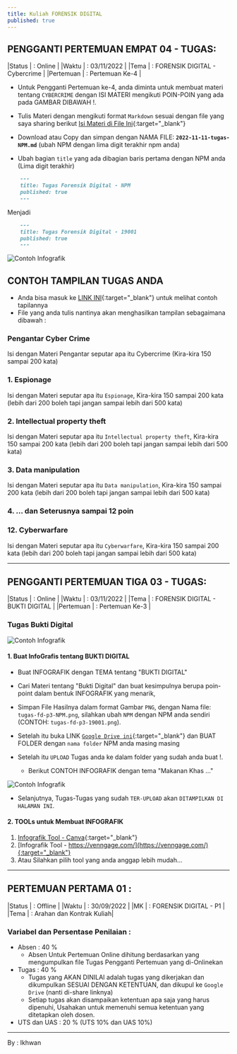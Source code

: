 ```yaml
---
title: Kuliah FORENSIK DIGITAL
published: true
---
```



## PENGGANTI PERTEMUAN EMPAT 04 - TUGAS:

|Status     | : Online                   |
|Waktu      | : 03/11/2022               |
|Tema       | : FORENSIK DIGITAL - Cybercrime |
|Pertemuan  | : Pertemuan Ke-4   |


    

* Untuk Pengganti Pertemuan ke-4, anda diminta untuk membuat materi tentang `CYBERCRIME` dengan ISI MATERI mengikuti POIN-POIN yang ada pada GAMBAR DIBAWAH !.

* Tulis Materi dengan mengikuti format `Markdown` sesuai dengan file yang saya sharing berikut [Isi Materi di File Ini](reff/2022-11-11-tugas-NPM.md.txt){:target="_blank"} 

* Download atau Copy dan simpan dengan NAMA FILE: <b>`2022-11-11-tugas-NPM.md`</b> (ubah NPM dengan lima digit terakhir npm anda)

* Ubah bagian `title` yang ada dibagian baris pertama dengan NPM anda (Lima digit terakhir)

```md
    ---
    title: Tugas Forensik Digital - NPM
    published: true
    ---

```

Menjadi 

```md
    ---
    title: Tugas Forensik Digital - 19001
    published: true
    ---

```


![Contoh Infografik](reff/img/tugas-fd-p4-19001.png)


## CONTOH TAMPILAN TUGAS ANDA 

* Anda bisa masuk ke [LINK INI](tugas-19001.html){:target="_blank"} untuk melihat contoh tapilannya 
* File yang anda tulis nantinya akan menghasilkan tampilan sebagaimana dibawah : 

### Pengantar Cyber Crime

Isi dengan Materi Pengantar seputar apa itu Cybercrime (Kira-kira 150 sampai 200 kata)

### 1. Espionage

Isi dengan Materi seputar apa itu `Espionage`, Kira-kira 150 sampai 200 kata (lebih dari 200 boleh tapi jangan sampai lebih dari 500 kata)

### 2. Intellectual property theft

Isi dengan Materi seputar apa itu `Intellectual property theft`, Kira-kira 150 sampai 200 kata (lebih dari 200 boleh tapi jangan sampai lebih dari 500 kata)

### 3. Data manipulation

Isi dengan Materi seputar apa itu `Data manipulation`, Kira-kira 150 sampai 200 kata (lebih dari 200 boleh tapi jangan sampai lebih dari 500 kata)

### 4. ... dan Seterusnya sampai 12 poin


### 12. Cyberwarfare

Isi dengan Materi seputar apa itu `Cyberwarfare`, Kira-kira 150 sampai 200 kata (lebih dari 200 boleh tapi jangan sampai lebih dari 500 kata)



***


## PENGGANTI PERTEMUAN TIGA 03 - TUGAS:

|Status  | : Online                   |
|Waktu   | : 03/11/2022               |
|Tema    | : FORENSIK DIGITAL - BUKTI DIGITAL |
|Pertemuan | : Pertemuan Ke-3   |

### Tugas Bukti Digital 

![Contoh Infografik](reff/img/tugas-fd-p3-1-19001.png)


#### 1. Buat InfoGrafis tentang BUKTI DIGITAL

* Buat INFOGRAFIK dengan TEMA tentang "BUKTI DIGITAL"
* Cari Materi tentang "Bukti Digital" dan buat kesimpulnya berupa poin-point dalam bentuk INFOGRAFIK yang menarik,
* Simpan File Hasilnya dalam format Gambar `PNG`, dengan Nama file: `tugas-fd-p3-NPM.png`, silahkan ubah `NPM` dengan NPM anda sendiri (CONTOH: `tugas-fd-p3-19001.png`). 
* Setelah itu buka LINK [`Google Drive ini`](https://drive.google.com/drive/folders/1BhhJrvBiiE0DQAQI6j4cKj4OUsIfUH4p?usp=sharing){:target="_blank"} dan BUAT FOLDER  dengan `nama folder` NPM anda masing masing 
* Setelah itu `UPLOAD` Tugas anda ke dalam folder yang sudah anda buat !.

    * Berikut CONTOH INFOGRAFIK dengan tema "Makanan Khas ..."

![Contoh Infografik](reff/img/tugas-fd-p3-19001.png)

* Selanjutnya, Tugas-Tugas yang sudah `TER-UPLOAD` akan `DITAMPILKAN DI HALAMAN INI`.

    <!--
        * Contoh Lain : 
        ![Contoh](https://drive.google.com/file/d/1hDjO3IWBAm8jXyJljc86VKfjZYxH6R_c/view)
        https://drive.google.com/file/d/1hDjO3IWBAm8jXyJljc86VKfjZYxH6R_c/view 
    -->

#### 2. TOOLs untuk Membuat INFOGRAFIK

1. [Infografik Tool - Canva](https://www.canva.com/design/DAFRl4bwqwQ/JOSqwYVVbfvIVR06X4Ii3g/edit?utm_source=onboarding){:target="_blank"}
2. [Infografik Tool - https://venngage.com/](https://venngage.com/){:target="_blank"}
3. Atau Silahkan pilih tool yang anda anggap lebih mudah...


***

## PERTEMUAN PERTAMA 01 :

|Status  | : Offline                    |
|Waktu   | : 30/09/2022                |
|MK      | : FORENSIK DIGITAL - P1 |
|Tema    | : Arahan dan Kontrak Kuliah|



### Variabel dan Persentase Penilaian :
- Absen  : 40 %
    - Absen Untuk Pertemuan Online dihitung berdasarkan yang mengumpulkan file Tugas Pengganti Pertemuan yang di-Onlinekan
- Tugas  : 40 %
    - Tugas yang AKAN DINILAI adalah tugas yang dikerjakan dan dikumpulkan SESUAI DENGAN KETENTUAN, dan dikupul ke `Google Drive` (nanti di-share linknya)
    - Setiap tugas akan disampaikan ketentuan apa saja yang harus dipenuhi, Usahakan untuk memenuhi semua ketentuan yang ditetapkan oleh dosen.
- UTS dan UAS : 20 % (UTS 10% dan UAS 10%)




***
By : Ikhwan

